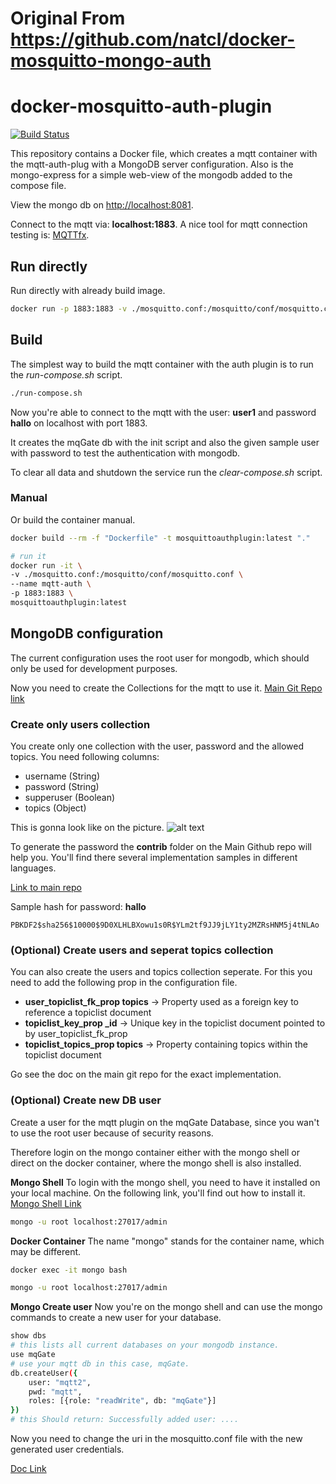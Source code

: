 # Original From  https://github.com/natcl/docker-mosquitto-mongo-auth
# docker-mosquitto-auth-plugin

[![Build Status](https://travis-ci.org/mistadave/docker-mosquitto-auth-plugin.svg?branch=master)](https://travis-ci.org/mistadave/docker-mosquitto-auth-plugin)

This repository contains a Docker file, which creates a mqtt container with the mqtt-auth-plug with a MongoDB server configuration.
Also is the mongo-express for a simple web-view of the mongodb added to the compose file.

View the mongo db on [http://localhost:8081](http://localhost:8081).

Connect to the mqtt via: **localhost:1883**. A nice tool for mqtt connection testing is: [MQTTfx](http://mqttfx.org).

## Run directly

Run directly with already build image.

```bash
docker run -p 1883:1883 -v ./mosquitto.conf:/mosquitto/conf/mosquitto.conf chirage/mosquittoauthpluginmongo:latest
```

## Build

The simplest way to build the mqtt container with the auth plugin is to run the *run-compose.sh* script.

```bash
./run-compose.sh
```

Now you're able to connect to the mqtt with the user: **user1** and password **hallo** on localhost with port 1883.

It creates the mqGate db with the init script and also the given sample user with password to test the authentication with mongodb.

To clear all data and shutdown the service run the *clear-compose.sh* script.

### Manual

Or build the container manual.

```bash
docker build --rm -f "Dockerfile" -t mosquittoauthplugin:latest "."

# run it
docker run -it \
-v ./mosquitto.conf:/mosquitto/conf/mosquitto.conf \
--name mqtt-auth \
-p 1883:1883 \
mosquittoauthplugin:latest
```

## MongoDB configuration

The current configuration uses the root user for mongodb, which should only be used for development purposes.

Now you need to create the Collections for the mqtt to use it. [Main Git Repo link](https://github.com/jpmens/mosquitto-auth-plug#mongodb-auth)

### Create only users collection

You create only one collection with the user, password and the allowed topics.
You need following columns:

* username (String)
* password (String)
* supperuser (Boolean)
* topics (Object)

This is gonna look like on the picture.
![alt text](./mqtt-auth-plugin-users-table.png)

To generate the password the **contrib** folder on the Main Github repo will help you. You'll find there several implementation samples in different languages.

[Link to main repo](https://github.com/jpmens/mosquitto-auth-plug/tree/master/contrib)

Sample hash for password: **hallo**

```
PBKDF2$sha256$10000$9D0XLHLBXowu1s0R$YLm2tf9JJ9jLY1ty2MZRsHNM5j4tNLAo
```

### (Optional) Create users and seperat topics collection

You can also create the users and topics collection seperate. For this you need to add the following prop in the configuration file.

* **user_topiclist_fk_prop topics** -> Property used as a foreign key to reference a topiclist document
* **topiclist_key_prop _id** -> Unique key in the topiclist document pointed to by user_topiclist_fk_prop
* **topiclist_topics_prop topics** -> Property containing topics within the topiclist document

Go see the doc on the main git repo for the exact implementation.

### (Optional) Create new DB user

Create a user for the mqtt plugin on the mqGate Database, since you wan't to use the root user because of security reasons.

Therefore login on the mongo container either with the mongo shell or direct on the docker container, where the mongo shell is also installed.

**Mongo Shell**
To login with the mongo shell, you need to have it installed on your local machine. On the following link, you'll find out how to install it. [Mongo Shell Link](https://docs.mongodb.com/manual/mongo/)

```bash
mongo -u root localhost:27017/admin
```

**Docker Container**
The name "mongo" stands for the container name, which may be different.

```bash
docker exec -it mongo bash

mongo -u root localhost:27017/admin
```

**Mongo Create user**
Now you're on the mongo shell and can use the mongo commands to create a new user for your database.

```bash
show dbs
# this lists all current databases on your mongodb instance.
use mqGate
# use your mqtt db in this case, mqGate.
db.createUser({
    user: "mqtt2",
    pwd: "mqtt",
    roles: [{role: "readWrite", db: "mqGate"}]
})
# this Should return: Successfully added user: ....
```

Now you need to change the uri in the mosquitto.conf file with the new generated user credentials.

[Doc Link](https://docs.mongodb.com/manual/reference/method/db.createUser/)
